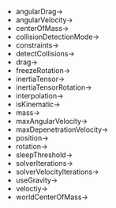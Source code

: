 - angularDrag->
- angularVelocity->
- centerOfMass->
- collisionDetectionMode->
- constraints->
- detectCollisions->
- drag->
- freezeRotation->
- inertiaTensor->
- inertiaTensorRotation->
- interpolation->
- isKinematic->
- mass->
- maxAngularVelocity->
- maxDepenetrationVelocity->
- position->
- rotation->
- sleepThreshold->
- solverIterations->
- solverVelocitylterations->
- useGravity->
- veloctiy->
- worldCenterOfMass->
